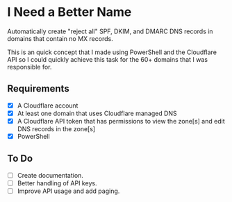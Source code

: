 # I Need a Better Name

Automatically create "reject all" SPF, DKIM, and DMARC DNS records in domains that contain no MX records.

This is an quick concept that I made using PowerShell and the Cloudflare API so I could quickly achieve this task for the 60+ domains that I was responsible for. 

## Requirements

- [x] A Cloudflare account
- [x] At least one domain that uses Cloudflare managed DNS
- [x] A Cloudflare API token that has permissions to view the zone[s] and edit DNS records in the zone[s]
- [x] PowerShell

## To Do

- [ ] Create documentation.
- [ ] Better handling of API keys.
- [ ] Improve API usage and add paging.
